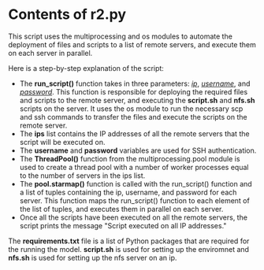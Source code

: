 # Contents of r2.py

This script uses the multiprocessing and os modules to automate the deployment of files and scripts to a list of remote servers, and execute them on each server in parallel.

Here is a step-by-step explanation of the script:
<ul>
<li>The <b>run_script()</b> function takes in three parameters: <u><i>ip</u></i>, <u><i>username</u></i>, and <u><i>password</u></i>. This function is responsible for deploying the required files and scripts to the remote server, and executing the <b>script.sh</b> and <b>nfs.sh</b> scripts on the server. It uses the os module to run the necessary scp and ssh commands to transfer the files and execute the scripts on the remote server.</li>

<li>The <b>ips</b> list contains the IP addresses of all the remote servers that the script will be executed on.</li>

<li>The <b>username</b> and <b>password</b> variables are used for SSH authentication.</li>

<li>The <b>ThreadPool()</b> function from the multiprocessing.pool module is used to create a thread pool with a number of worker processes equal to the number of servers in the ips list.</li>

<li>The <b>pool.starmap()</b> function is called with the run_script() function and a list of tuples containing the ip, username, and password for each server. This function maps the run_script() function to each element of the list of tuples, and executes them in parallel on each server.</li>

<li>Once all the scripts have been executed on all the remote servers, the script prints the message "Script executed on all IP addresses."</li>
</ul>

The <b>requirements.txt</b> file is a list of Python packages that are required for the running the model.
<b>script.sh</b> is used for setting up the enviromnet and <b>nfs.sh</b> is used for setting up the nfs server on an ip.